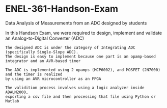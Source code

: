 # ENEL-361-Handson-Exam
Data Analysis of Measurements from an ADC designed by students 

In this Handson Exam, we were required to design, implement and validate an Analog-to-Digital Converter (ADC)
  
    The designed ADC is under the category of Integrating ADC (specifically Single-Slope ADC). 
    The design is easy to implement because one part is an opamp-based integrator and an AVR-based timer
    
    The ADC is implemented using 2 opamps (MCP6002), and MOSFET (2N7000) and the timer is realized 
    by using an AVR microcontroller as an FPGA
    
    The validition process involves using a logic analyzer inside ADALM2000, 
    exporting a csv file and then processing that file using Python or Matlab
